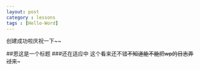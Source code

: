 ```yaml
---
layout: post
category : lessons
tags : [Hello-Word]
---
```

创建成功啦庆祝一下~~

##恩这是一个标题
###还在适应中
这个看来还不错~~不知道能不能把wp的日志弄过来~~~

